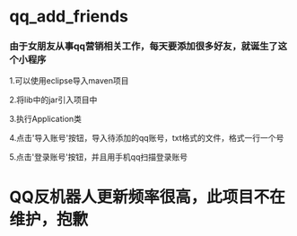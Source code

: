 # qq_add_friends
<h3>由于女朋友从事qq营销相关工作，每天要添加很多好友，就诞生了这个小程序</h3>

1.可以使用eclipse导入maven项目

2.将lib中的jar引入项目中

3.执行Application类

4.点击'导入账号'按钮，导入待添加的qq账号，txt格式的文件，格式一行一个号

5.点击'登录账号'按钮，并且用手机qq扫描登录账号

# QQ反机器人更新频率很高，此项目不在维护，抱歉

